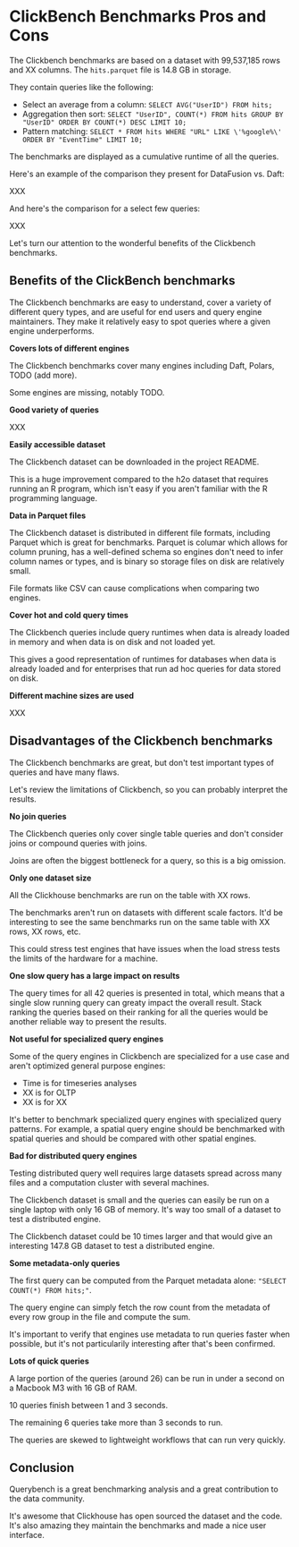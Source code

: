 # ClickBench Benchmarks Pros and Cons

The Clickbench benchmarks are based on a dataset with 99,537,185 rows and XX columns.  The `hits.parquet` file is 14.8 GB in storage.

They contain queries like the following:

* Select an average from a column: `SELECT AVG("UserID") FROM hits;`
* Aggregation then sort: `SELECT "UserID", COUNT(*) FROM hits GROUP BY "UserID" ORDER BY COUNT(*) DESC LIMIT 10;`
* Pattern matching: `SELECT * FROM hits WHERE "URL" LIKE \'%google%\' ORDER BY "EventTime" LIMIT 10;`

The benchmarks are displayed as a cumulative runtime of all the queries.

Here's an example of the comparison they present for DataFusion vs. Daft:

XXX

And here's the comparison for a select few queries:

XXX

Let's turn our attention to the wonderful benefits of the Clickbench benchmarks.

## Benefits of the ClickBench benchmarks

The Clickbench benchmarks are easy to understand, cover a variety of different query types, and are useful for end users and query engine maintainers.  They make it relatively easy to spot queries where a given engine underperforms.

**Covers lots of different engines**

The Clickbench benchmarks cover many engines including Daft, Polars, TODO (add more).

Some engines are missing, notably TODO.

**Good variety of queries**

XXX

**Easily accessible dataset**

The Clickbench dataset can be downloaded in the project README.

This is a huge improvement compared to the h2o dataset that requires running an R program, which isn't easy if you aren't familiar with the R programming language.

**Data in Parquet files**

The Clickbench dataset is distributed in different file formats, including Parquet which is great for benchmarks.  Parquet is columar which allows for column pruning, has a well-defined schema so engines don't need to infer column names or types, and is binary so storage files on disk are relatively small.

File formats like CSV can cause complications when comparing two engines.

**Cover hot and cold query times**

The Clickbench queries include query runtimes when data is already loaded in memory and when data is on disk and not loaded yet.

This gives a good representation of runtimes for databases when data is already loaded and for enterprises that run ad hoc queries for data stored on disk.

**Different machine sizes are used**

XXX

## Disadvantages of the Clickbench benchmarks

The Clickbench benchmarks are great, but don't test important types of queries and have many flaws.

Let's review the limitations of Clickbench, so you can probably interpret the results.

**No join queries**

The Clickbench queries only cover single table queries and don't consider joins or compound queries with joins.

Joins are often the biggest bottleneck for a query, so this is a big omission.

**Only one dataset size**

All the Clickhouse benchmarks are run on the table with XX rows.

The benchmarks aren't run on datasets with different scale factors.  It'd be interesting to see the same benchmarks run on the same table with XX rows, XX rows, etc.

This could stress test engines that have issues when the load stress tests the limits of the hardware for a machine.

**One slow query has a large impact on results**

The query times for all 42 queries is presented in total, which means that a single slow running query can greaty impact the overall result.  Stack ranking the queries based on their ranking for all the queries would be another reliable way to present the results.

**Not useful for specialized query engines**

Some of the query engines in Clickbench are specialized for a use case and aren't optimized general purpose engines:

* Time is for timeseries analyses
* XX is for OLTP
* XX is for XX

It's better to benchmark specialized query engines with specialized query patterns.  For example, a spatial query engine should be benchmarked with spatial queries and should be compared with other spatial engines.

**Bad for distributed query engines**

Testing distributed query well requires large datasets spread across many files and a computation cluster with several machines.

The Clickbench dataset is small and the queries can easily be run on a single laptop with only 16 GB of memory.  It's way too small of a dataset to test a distributed engine.

The Clickbench dataset could be 10 times larger and that would give an interesting 147.8 GB dataset to test a distributed engine.

**Some metadata-only queries**

The first query can be computed from the Parquet metadata alone: `"SELECT COUNT(*) FROM hits;"`.

The query engine can simply fetch the row count from the metadata of every row group in the file and compute the sum.

It's important to verify that engines use metadata to run queries faster when possible, but it's not particularily interesting after that's been confirmed.

**Lots of quick queries**

A large portion of the queries (around 26) can be run in under a second on a Macbook M3 with 16 GB of RAM.  

10 queries finish between 1 and 3 seconds.

The remaining 6 queries take more than 3 seconds to run.

The queries are skewed to lightweight workflows that can run very quickly.

## Conclusion

Querybench is a great benchmarking analysis and a great contribution to the data community.

It's awesome that Clickhouse has open sourced the dataset and the code.  It's also amazing they maintain the benchmarks and made a nice user interface.
